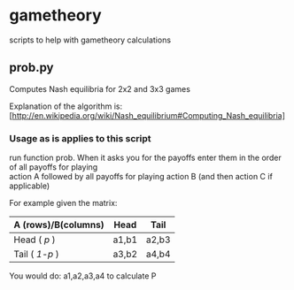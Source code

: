gametheory
==========

scripts to help with gametheory calculations

prob.py
----------
Computes Nash equilibria for 2x2 and 3x3 games

Explanation of the algorithm is:
[http://en.wikipedia.org/wiki/Nash_equilibrium#Computing_Nash_equilibria]

### Usage as is applies to this script
run function prob. When it asks you for the payoffs enter them in the order of all payoffs for playing  
action A followed by all payoffs for playing action B (and then action C if applicable)

For example given the matrix:

A (rows)/B(columns) | Head | Tail
---|---|---
Head ( *p* ) | a1,b1 | a2,b3
Tail ( *1-p* )| a3,b2 | a4,b4

You would do: a1,a2,a3,a4 to calculate P
